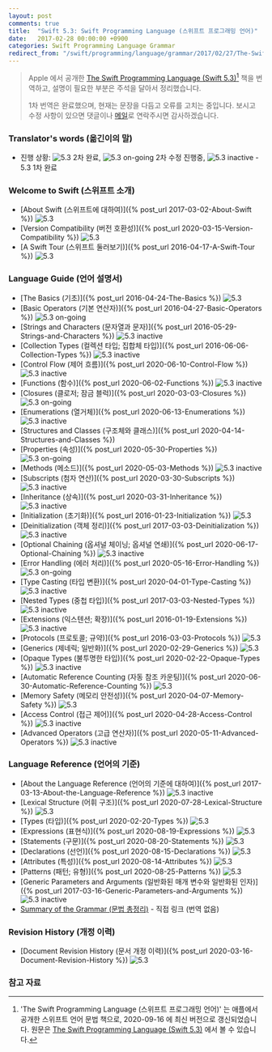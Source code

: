 ```yaml
---
layout: post
comments: true
title:  "Swift 5.3: Swift Programming Language (스위프트 프로그래밍 언어)"
date:   2017-02-28 00:00:00 +0900
categories: Swift Programming Language Grammar
redirect_from: "/swift/programming/language/grammar/2017/02/27/The-Swift-Programming-Language.html"
---
```


> Apple 에서 공개한 [The Swift Programming Language (Swift 5.3)](https://docs.swift.org/swift-book/)[^Swift] 책을 번역하고, 설명이 필요한 부분은 주석을 달아서 정리했습니다.
>
> 1차 번역은 완료했으며, 현재는 문장을 다듬고 오류를 고치는 중입니다. 보시고 수정 사항이 있으면 댓글이나 <a href="mailto:{{ site.email }}">메일</a>로 연락주시면 감사하겠습니다.

### Translator's words (옮긴이의 말)

* 진행 상황: ![5.3](https://img.shields.io/badge/-%205.3-success) 2차 완료, ![5.3 on-going](https://img.shields.io/badge/-%205.3-yellow) 2차 수정 진행중, ![5.3 inactive](https://img.shields.io/badge/-%205.3-inactive) - 5.3 1차 완료

### Welcome to Swift (스위프트 소개)

* [About Swift (스위프트에 대하여)]({% post_url 2017-03-02-About-Swift %}) ![5.3](https://img.shields.io/badge/-%205.3-success)
* [Version Compatibility (버전 호환성)]({% post_url 2020-03-15-Version-Compatibility %}) ![5.3](https://img.shields.io/badge/-%205.3-success)
* [A Swift Tour (스위프트 둘러보기)]({% post_url 2016-04-17-A-Swift-Tour %}) ![5.3](https://img.shields.io/badge/-%205.3-success)

### Language Guide (언어 설명서)

* [The Basics (기초)]({% post_url 2016-04-24-The-Basics %}) ![5.3](https://img.shields.io/badge/-%205.3-success)
* [Basic Operators (기본 연산자)]({% post_url 2016-04-27-Basic-Operators %}) ![5.3 on-going](https://img.shields.io/badge/-%205.3-yellow)
* [Strings and Characters (문자열과 문자)]({% post_url 2016-05-29-Strings-and-Characters %}) ![5.3 inactive](https://img.shields.io/badge/-%205.3-inactive)
* [Collection Types (컬렉션 타입; 집합체 타입)]({% post_url 2016-06-06-Collection-Types %}) ![5.3 inactive](https://img.shields.io/badge/-%205.3-inactive)
* [Control Flow (제어 흐름)]({% post_url 2020-06-10-Control-Flow %}) ![5.3 inactive](https://img.shields.io/badge/-%205.3-inactive)
* [Functions (함수)]({% post_url 2020-06-02-Functions %}) ![5.3 inactive](https://img.shields.io/badge/-%205.3-inactive)
* [Closures (클로저; 잠금 블럭)]({% post_url 2020-03-03-Closures %}) ![5.3 on-going](https://img.shields.io/badge/-%205.3-yellow)
* [Enumerations (열거체)]({% post_url 2020-06-13-Enumerations %}) ![5.3 inactive](https://img.shields.io/badge/-%205.3-inactive)
* [Structures and Classes (구조체와 클래스)]({% post_url 2020-04-14-Structures-and-Classes %})
* [Properties (속성)]({% post_url 2020-05-30-Properties %}) ![5.3 on-going](https://img.shields.io/badge/-%205.3-yellow)
* [Methods (메소드)]({% post_url 2020-05-03-Methods %}) ![5.3 inactive](https://img.shields.io/badge/-%205.3-inactive)
* [Subscripts (첨자 연산)]({% post_url 2020-03-30-Subscripts %}) ![5.3 inactive](https://img.shields.io/badge/-%205.3-inactive)
* [Inheritance (상속)]({% post_url 2020-03-31-Inheritance %}) ![5.3 inactive](https://img.shields.io/badge/-%205.3-inactive)
* [Initialization (초기화)]({% post_url 2016-01-23-Initialization %}) ![5.3](https://img.shields.io/badge/-%205.3-success)
* [Deinitialization (객체 정리)]({% post_url 2017-03-03-Deinitialization %}) ![5.3 inactive](https://img.shields.io/badge/-%205.3-inactive)
* [Optional Chaining (옵셔널 체이닝; 옵셔널 연쇄)]({% post_url 2020-06-17-Optional-Chaining %}) ![5.3 inactive](https://img.shields.io/badge/-%205.3-inactive)
* [Error Handling (에러 처리)]({% post_url 2020-05-16-Error-Handling %}) ![5.3 on-going](https://img.shields.io/badge/-%205.3-yellow)
* [Type Casting (타입 변환)]({% post_url 2020-04-01-Type-Casting %}) ![5.3 inactive](https://img.shields.io/badge/-%205.3-inactive)
* [Nested Types (중첩 타입)]({% post_url 2017-03-03-Nested-Types %}) ![5.3 inactive](https://img.shields.io/badge/-%205.3-inactive)
* [Extensions (익스텐션; 확장)]({% post_url 2016-01-19-Extensions %}) ![5.3 inactive](https://img.shields.io/badge/-%205.3-inactive)
* [Protocols (프로토콜; 규약)]({% post_url 2016-03-03-Protocols %}) ![5.3](https://img.shields.io/badge/-%205.3-success)
* [Generics (제네릭; 일반화)]({% post_url 2020-02-29-Generics %}) ![5.3](https://img.shields.io/badge/-%205.3-success)
* [Opaque Types (불투명한 타입)]({% post_url 2020-02-22-Opaque-Types %}) ![5.3 inactive](https://img.shields.io/badge/-%205.3-inactive)
* [Automatic Reference Counting (자동 참조 카운팅)]({% post_url 2020-06-30-Automatic-Reference-Counting %}) ![5.3](https://img.shields.io/badge/-%205.3-success)
* [Memory Safety (메모리 안전성)]({% post_url 2020-04-07-Memory-Safety %}) ![5.3](https://img.shields.io/badge/-%205.3-success)
* [Access Control (접근 제어)]({% post_url 2020-04-28-Access-Control %}) ![5.3 inactive](https://img.shields.io/badge/-%205.3-inactive)
* [Advanced Operators (고급 연산자)]({% post_url 2020-05-11-Advanced-Operators %}) ![5.3 inactive](https://img.shields.io/badge/-%205.3-inactive)

### Language Reference (언어의 기준)

* [About the Language Reference (언어의 기준에 대하여)]({% post_url 2017-03-13-About-the-Language-Reference %}) ![5.3 inactive](https://img.shields.io/badge/-%205.3-inactive)
* [Lexical Structure (어휘 구조)]({% post_url 2020-07-28-Lexical-Structure %}) ![5.3](https://img.shields.io/badge/-%205.3-success)
* [Types (타입)]({% post_url 2020-02-20-Types %}) ![5.3](https://img.shields.io/badge/-%205.3-success)
* [Expressions (표현식)]({% post_url 2020-08-19-Expressions %}) ![5.3](https://img.shields.io/badge/-%205.3-success)
* [Statements (구문)]({% post_url 2020-08-20-Statements %}) ![5.3](https://img.shields.io/badge/-%205.3-success)
* [Declarations (선언)]({% post_url 2020-08-15-Declarations %}) ![5.3](https://img.shields.io/badge/-%205.3-success)
* [Attributes (특성)]({% post_url 2020-08-14-Attributes %}) ![5.3](https://img.shields.io/badge/-%205.3-success)
* [Patterns (패턴; 유형)]({% post_url 2020-08-25-Patterns %}) ![5.3](https://img.shields.io/badge/-%205.3-success)
* [Generic Parameters and Arguments (일반화된 매개 변수와 일반화된 인자)]({% post_url 2017-03-16-Generic-Parameters-and-Arguments %}) ![5.3 inactive](https://img.shields.io/badge/-%205.3-inactive)
* [Summary of the Grammar (문법 총정리)](https://docs.swift.org/swift-book/ReferenceManual/zzSummaryOfTheGrammar.html#) - 직접 링크 (번역 없음)

### Revision History (개정 이력)

* [Document Revision History (문서 개정 이력)]({% post_url 2020-03-16-Document-Revision-History %})  ![5.3](https://img.shields.io/badge/-%205.3-success)

### 참고 자료

[^Swift]: 'The Swift Programming Language (스위프트 프로그래밍 언어)' 는 애플에서 공개한 스위프트 언어 문법 책으로, 2020-09-16 에 최신 버전으로 갱신되었습니다. 원문은 [The Swift Programming Language (Swift 5.3)](https://docs.swift.org/swift-book/) 에서 볼 수 있습니다.
